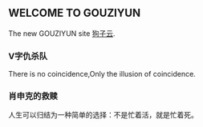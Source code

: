 ## WELCOME TO GOUZIYUN

The new GOUZIYUN site [狗子云](https://www.gougoujiasu.xyz/).

### V字仇杀队

There is no coincidence,Only the illusion of coincidence.

### 肖申克的救赎

人生可以归结为一种简单的选择：不是忙着活，就是忙着死。

